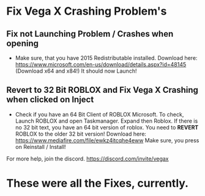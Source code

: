 # Fix Vega X Crashing Problem's


## Fix not Launching Problem / Crashes when opening
- Make sure, that you have 2015 Redistributable installed. Download here: https://www.microsoft.com/en-us/download/details.aspx?id=48145 (Download x64 and x84!)
It should now Launch!

## Revert to 32 Bit ROBLOX and Fix Vega X Crashing when clicked on Inject
- Check if you have an 64 Bit Client of ROBLOX Microsoft. To check, Launch ROBLOX and open Taskmanager. Expand then Roblox. If there is no 32 bit text, you have an 64 bit version of roblox. You need to  **REVERT** ROBLOX to the older 32 bit version! Download here: https://www.mediafire.com/file/ewkz4itcqhe4eww Make sure, you press on Reinstall / Install!


For more help, join the discord. https://discord.com/invite/vegax


# These were all the Fixes, currently.
